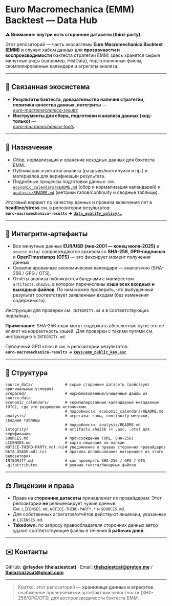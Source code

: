 # Euro Macromechanica (EMM) Backtest — Data Hub  
**⚠️ Внимание: внутри есть сторонние датасеты (third-party).**

Этот репозиторий — часть экосистемы **Euro Macromechanica Backtest (EMM)** и служит хабом данных для **прозрачности и воспроизводимости** бэктеста стратегии EMM: здесь хранятся сырые минутные ряды (например, HistData), подготовленные файлы, скомпилированные календари и агрегаты анализа.

---

## 🔗 Связанная экосистема
- **Результаты бэктеста, доказательство наличия стратегии, политика качества данных, интегриты** —  
  [*euro-macromechanica-results*](https://github.com/rleydev/euro-macromechanica-results/tree/main/)
- **Инструменты для сбора, подготовки и анализа данных (код-только)** —  
  [*euro-macromechanica-tools*](https://github.com/rleydev/euro-macromechanica-tools/tree/main/)

---

## 🧭 Назначение
- Сбор, нормализация и хранение исходных данных для бэктеста EMM.
- Публикация агрегатов анализа (разрывы/континуити и пр.) и материалов для верификации результата.
- Подробные процессы подготовки данных: см. [`economic_calendars/README.md`](https://github.com/rleydev/euro-macromechanica-backtest-data/blob/main/economic_calendars/README.ru.md) (сбор и нормализация календарей)
  и [`analysis/README.md`](https://github.com/rleydev/euro-macromechanica-backtest-data/blob/main/analysis/README.ru.md) (метрики гэпов/continuity и сводные таблицы).


Итоговый вердикт по качеству данных и правила включения лет в **headline/stress** см. в репозитории результатов:  
**`euro-macromechanica-results` → [`data_quality_policy/…`](https://github.com/rleydev/euro-macromechanica-results/tree/main/data_quality_policy)**

---

## 🔐 Интегрити-артефакты
- Все минутные данные **EUR/USD (янв-2001 — конец июля-2025)** в `source_data/` сопровождаются архивом со **SHA-256**, **GPG-подписью** и **OpenTimestamps (OTS)** — это фиксирует момент получения данных.
- Скомпилированные экономические календари — аналогично (SHA-256 / GPG / OTS).
- Отчёты анализа публикуются бандлами с манифестом `artifacts.sha256`, в котором перечислены **хэши всех входных и выходных файлов**. По ним можно проверить, что выпущенный результат соответствует заявленным входам (без изменения содержимого).

Инструкции для проверки см. `INTEGRITY.md` и в соответствующих подпапках.

**Примечание**: SHA-256 хэши могут содержать абсолютные пути; это не влияет на корректность хэшей. Для проверки с такими путями см. инструкцию в `INTEGRITY.md`.

Публичный GPG ключ в см. в репозитории результатов:  
**`euro-macromechanica-results` → [`keys/emm_public_key.asc`](https://github.com/rleydev/euro-macromechanica-results/blob/main/keys/emm_pub_key.asc)**

---

## 📁 Структура
```
source_data/              # сырые сторонние датасеты (действуют оригинальные условия)
prepared/                 # нормализованные/очищенные файлы из source_data
economic_calendars/       # скомпилированные календарные метаданные (UTC), где это разрешено источником
                          # подробности: economic_calendars/README.md
analysis/                 # агрегаты: гэпы, continuity-метрики, сводные таблицы
                          # подробности: analysis/README.md
integrity/                # artifacts.sha256 (+ .asc, .ots) для верификации
SOURCES.md                # происхождение (URL, SHA-256)
LICENSES.md               # карта лицензий по папкам
NOTICE-THIRD-PARTY.md(.ru)# уведомление о правах сторонних провайдеров
DATA_USAGE.md(.ru)        # правила использования материалов из этого репозитория
INTEGRITY.md              # как проверять SHA-256 / GPG / OTS
.gitattributes            # режимы текста/бинарных файлов
```

---



## ⚖️ Лицензии и права
- Права на **сторонние датасеты** принадлежат их провайдерам. Этот репозиторий **не** релицензирует чужие данные.  
  См. `LICENSES.md`, `NOTICE-THIRD-PARTY.*` и `SOURCES.md`.
- Для собственных агрегатов/отчётов действуют лицензии, указанные в `LICENSES.md`.
- **Takedown:** по запросу правообладателя сторонних данных автор удалит соответствующие файлы в течение **5 рабочих дней**.

---

## ✉️ Контакты
GitHub: **@rleydev (thelaziestcat)** · Email: **thelaziestcat@proton.me**  / **thelazyazzcat@gmail.com**

--- 

> Кратко: этот репозиторий — **хранилище данных и агрегатов**, снабжённое проверяемыми артефактами целостности (SHA-256/GPG/OTS) для воспроизводимости бэктеста EMM.
